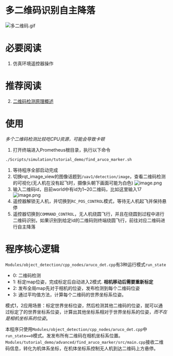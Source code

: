 # 多二维码识别自主降落
![多二维码.gif](https://qiniu.md.amovlab.com/img/m/202206/20220606/1130165150895711620857856.gif)
# 必要阅读
1. 仿真环境遥控器操作

# 推荐阅读
2. [二维码检测原理概述](https://github.com/amov-lab/Prometheus/wiki/Prometheus%E7%9B%AE%E6%A0%87%E6%A3%80%E6%B5%8B%E7%AE%97%E6%B3%95-%E4%BA%8C%E7%BB%B4%E7%A0%81%E6%A3%80%E6%B5%8B)

# 使用
_多个二维码检测比较吃CPU资源，可能会导致卡顿_
1. 打开终端进入Prometheus根目录，执行以下命令
```bash
./Scripts/simulation/tutorial_demo/find_aruco_marker.sh
```
1. 等待程序全部启动完成
3. 切换rqt_image_view的图像话题到`/uav1/detection/image`，查看二维码检测的可视化(无人机在没有起飞时，摄像头朝下画面可能为白色)
![image.png](https://qiniu.md.amovlab.com/img/m/202206/20220616/1807212716561216578158592.png)
4. 输入二维码id，目前world中有id为1~20二维码，比如这里输入17
![image.png](https://qiniu.md.amovlab.com/img/m/202206/20220616/1809113174931085385433088.png)
4. 遥控器解锁无人机，并切换到`RC_POS_CONTROL`模式，等待无人机起飞并保持悬停
5. 遥控器切换到`COMMAND_CONTROL`，无人机绕圆飞行，并且在绕圆到过程中进行二维码识别，如果识别到给定id的二维码则终端绕圆飞行，前往对应二维码进行自主降落

# 程序核心逻辑
`Modules/object_detection/cpp_nodes/aruco_det.cpp`有3种运行模式`run_state`
- 0: 二维码检测
- 1: 标定map位姿，完成标定后自动进入2模式. **相机移动后需要重新标定** 
- 2: 发布全局map先对于相机的位姿，发布检测到每个二维码位姿
- 3: 通过平均值方法，计算每个二维码的世界坐标系位姿。

模式1，2应用场景：标定世界坐标位姿，然后检测其他二维码的位姿，就可以通过标定了的世界坐标系位姿，计算出其他坐标系相对于世界坐标系的位姿，_而不在是相机坐标系的位姿_。

本程序只使用`Modules/object_detection/cpp_nodes/aruco_det.cpp`中`run_state==0`模式。发发布所有二维码在相机坐标系位置。`Modules/tutorial_demo/advanced/find_aruco_marker/src/main.cpp`接收二维码信息，转化为机体系坐标，在机体坐标系控制无人机到达二维码上方悬停。



